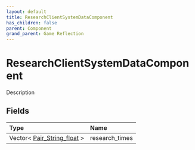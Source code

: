 ```yaml
---
layout: default
title: ResearchClientSystemDataComponent
has_children: false
parent: Component
grand_parent: Game Reflection
---
```

# ResearchClientSystemDataComponent
Description 

## Fields

| Type | Name |
|:-------------|:--------------|
| Vector< [Pair_String_float](/docs/game-reflection/classes/pair__string_float) > | research_times |

